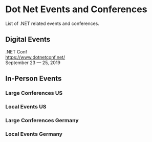 # Dot Net Events and Conferences
List of .NET related events and conferences. 

## Digital Events

.NET Conf  
https://www.dotnetconf.net/  
September 23 — 25, 2019

## In-Person Events
### Large Conferences US
### Local Events US

### Large Conferences Germany
### Local Events Germany
